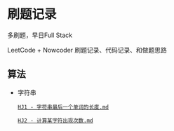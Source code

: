 # 刷题记录
多刷题，早日Full Stack

LeetCode + Nowcoder 刷题记录、代码记录、和做题思路

## 算法
- 字符串

    [`HJ1 - 字符串最后一个单词的长度.md`](https://github.com/cat-lemonade/coding/blob/main/src/HJ1%20字符串最后一个单词的长度/字符串最后一个单词的长度.md)
    
    [`HJ2 - 计算某字符出现次数.md`](https://github.com/cat-lemonade/coding/blob/main/src/HJ2%20计算某字符出现次数/HJ2%20计算某字符出现次数.md)

